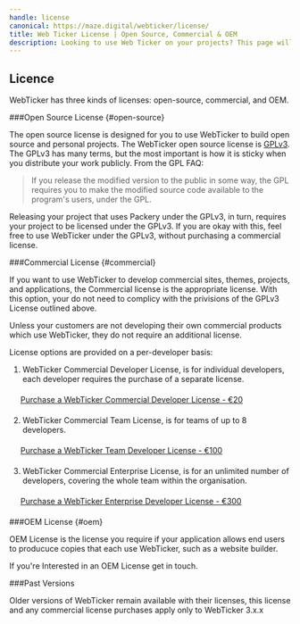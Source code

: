 ```yaml
---
handle: license
canonical: https://maze.digital/webticker/license/
title: Web Ticker License | Open Source, Commercial & OEM
description: Looking to use Web Ticker on your projects? This page will guide you through the available licenses, from open source to commercial and OEM licences.
---
```


## Licence

WebTicker has three kinds of licenses: open-source, commercial, and OEM.

###Open Source License {#open-source}

The open source license is designed for you to use WebTicker to build open source and personal projects. The WebTicker open source license is [GPLv3](<https://tldrlegal.com/license/gnu-general-public-license-v3-(gpl-3)#summary>). The GPLv3 has many terms, but the most important is how it is sticky when you distribute your work publicly. From the GPL FAQ:

> If you release the modified version to the public in some way, the GPL requires you to make the modified source code available to the program's users, under the GPL.

Releasing your project that uses Packery under the GPLv3, in turn, requires your project to be licensed under the GPLv3. If you are okay with this, feel free to use WebTicker under the GPLv3, without purchasing a commercial license.

###Commercial License {#commercial}

If you want to use WebTicker to develop commercial sites, themes, projects, and applications, the Commercial license is the appropriate license. With this option, your do not need to complicy with the privisions of the GPLv3 License outlined above.

Unless your customers are not developing their own commercial products which use WebTicker, they do not require an additional license.

License options are provided on a per-developer basis:

1. WebTicker Commercial Developer License, is for individual developers, each developer requires the purchase of a separate license.

  <div class="buy-now" style='margin:20px;'><a href='https://www.paypal.com/cgi-bin/webscr?hosted_button_id=36378JED2QUUS&on0=License Options&os0=Single Developer&currency_code=EUR&cmd=_s-xclick'>Purchase a WebTicker Commercial Developer License - €20</a></div>

2. WebTicker Commercial Team License, is for teams of up to 8 developers.

  <div class="buy-now" style='margin:20px;'><a href='https://www.paypal.com/cgi-bin/webscr?hosted_button_id=36378JED2QUUS&on0=License Options&os0=Team (8 Devs)&currency_code=EUR&cmd=_s-xclick'>Purchase a WebTicker Team Developer License - €100</a></div>

3. WebTicker Commercial Enterprise License, is for an unlimited number of developers, covering the whole team within the organisation.

  <div class="buy-now" style='margin:20px;'><a href='https://www.paypal.com/cgi-bin/webscr?hosted_button_id=36378JED2QUUS&on0=License Options&os0=Enterprise&currency_code=EUR&cmd=_s-xclick'>Purchase a WebTicker Enterprise Developer License - €300</a></div>

###OEM License {#oem}

OEM License is the license you require if your application allows end users to producuce copies that each use WebTicker, such as a website builder.

If you're Interested in an OEM License get in touch.

###Past Versions

Older versions of WebTicker remain available with their licenses, this license and any commercial license purchases apply only to WebTicker 3.x.x
